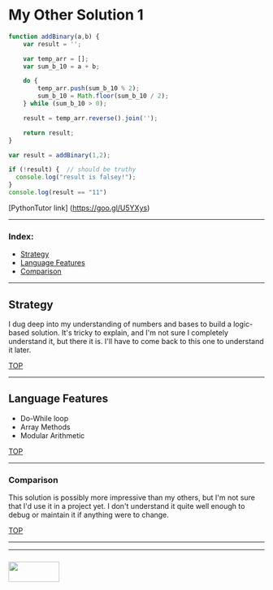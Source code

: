 # My Other Solution 1

```js
function addBinary(a,b) {
    var result = '';

    var temp_arr = [];
    var sum_b_10 = a + b;

    do {
        temp_arr.push(sum_b_10 % 2);
        sum_b_10 = Math.floor(sum_b_10 / 2);
    } while (sum_b_10 > 0);

    result = temp_arr.reverse().join('');

    return result;
}

var result = addBinary(1,2);

if (!result) {  // should be truthy
  console.log("result is falsey!");
}
console.log(result == "11")

```

[PythonTutor link] (https://goo.gl/U5YXys)

___

### Index:
* [Strategy](#strategy)
* [Language Features](#language-features)
* [Comparison](#comparison)

___


## Strategy 

I dug deep into my understanding of numbers and bases to build a logic-based solution. It's tricky to explain, and I'm not sure I completely understand it, but there it is. I'll have to come back to this one to understand it later.

[TOP](#mh159)

___


## Language Features

* Do-While loop
* Array Methods
* Modular Arithmetic

[TOP](#my-other-solution-1)

___


### Comparison

This solution is possibly more impressive than my others, but I'm not sure that I'd use it in a project yet.  I don't understand it quite well enough to debug or maintain it if anything were to change.

[TOP](#my-other-solution-1)

___
___
### <a href="http://elewa.education/blog" target="_blank"><img src="https://user-images.githubusercontent.com/18554853/34921062-506450ae-f97d-11e7-875f-6feeb26ad72d.png" width="100" height="40"/></a>

